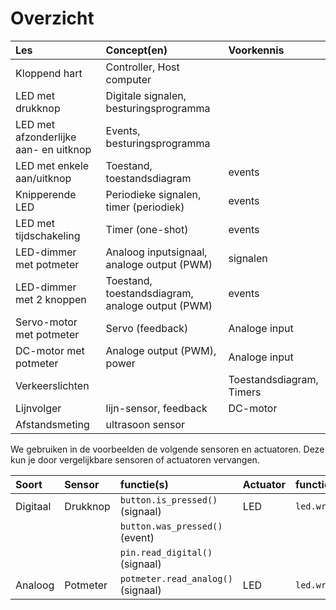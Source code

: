 # Overzicht 

| Les         | Concept(en) | Voorkennis |
| :---        | :---        | :---       |
| Kloppend hart | Controller, Host computer |  |
| LED met drukknop | Digitale signalen, besturingsprogramma |  |
| LED met afzonderlijke aan- en uitknop | Events, besturingsprogramma |  |
| LED met enkele aan/uitknop | Toestand, toestandsdiagram | events |
| Knipperende LED | Periodieke signalen, timer (periodiek)| events |
| LED met tijdschakeling | Timer (one-shot) | events |
| LED-dimmer met potmeter | Analoog inputsignaal, analoge output (PWM) | signalen |
| LED-dimmer met 2 knoppen | Toestand, toestandsdiagram, analoge output (PWM) | events |
| Servo-motor met potmeter | Servo (feedback) | Analoge input |
| DC-motor met potmeter | Analoge output (PWM), power | Analoge input  |
| Verkeerslichten | | Toestandsdiagram, Timers |
| Lijnvolger | lijn-sensor, feedback | DC-motor |
| Afstandsmeting | ultrasoon sensor | |


We gebruiken in de voorbeelden de volgende sensoren en actuatoren. Deze kun je door vergelijkbare sensoren of actuatoren vervangen.

| Soort | Sensor      | functie(s)| Actuator | functie(s) |
| :---  | :---        | :---      | :--- | :--- |
| Digitaal | Drukknop | `button.is_pressed()` (signaal)    | LED  | `led.write_digital(x)` |
|          |          | `button.was_pressed()` (event)     |      |                        |
|          |          | `pin.read_digital()`  (signaal)    |      |                        |
| Analoog  | Potmeter | `potmeter.read_analog()` (signaal) | LED  | `led.write_analog(x)`  |
